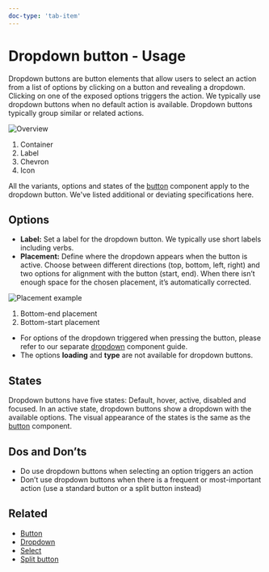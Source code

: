 ```yaml
---
doc-type: 'tab-item'
---
```

# Dropdown button - Usage

Dropdown buttons are button elements that allow users to select an action from a list of options by clicking on a button and revealing a dropdown. Clicking on one of the exposed options triggers the action. We typically use dropdown buttons when no default action is available. Dropdown buttons typically group similar or related actions.

![Overview](https://www.figma.com/design/wEptRgAezDU1z80Cn3eZ0o/iX-Documentation-illustrations?node-id=5887-7624&t=yk9Vv3HSXaEzBbQk-4)

1. Container
2. Label
3. Chevron
4. Icon

All the variants, options and states of the [button](../button/index.mdx) component apply to the dropdown button. We've listed additional or deviating specifications here.

## Options

- **Label:** Set a label for the dropdown button. We typically use short labels including verbs.
- **Placement:** Define where the dropdown appears when the button is active. Choose between different directions (top, bottom, left, right) and two options for alignment with the button (start, end). When there isn’t enough space for the chosen placement, it’s automatically corrected.

![Placement example](https://www.figma.com/design/wEptRgAezDU1z80Cn3eZ0o/iX-Documentation-illustrations?node-id=5887-7647&t=yk9Vv3HSXaEzBbQk-4)

1. Bottom-end placement
2. Bottom-start placement

- For options of the dropdown triggered when pressing the button, please refer to our separate [dropdown](../dropdown/index.mdx) component guide.
- The options **loading** and **type** are not available for dropdown buttons.

## States

Dropdown buttons have five states: Default, hover, active, disabled and focused. In an active state, dropdown buttons show a dropdown with the available options. The visual appearance of the states is the same as the [button](../button/index.mdx) component.

## Dos and Don’ts

- Do use dropdown buttons when selecting an option triggers an action
- Don’t use dropdown buttons when there is a frequent or most-important action (use a standard button or a split button instead)

## Related

- [Button](../button)
- [Dropdown](../dropdown)
- [Select](../select)
- [Split button](../split-button)
